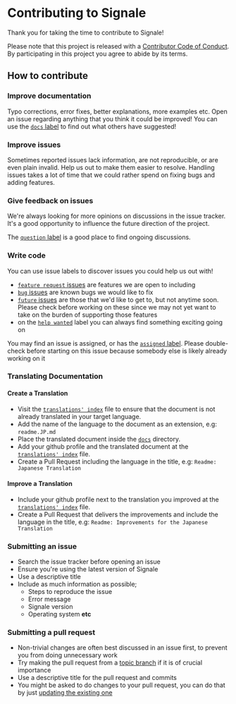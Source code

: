 # Contributing to Signale

Thank you for taking the time to contribute to Signale!

Please note that this project is released with a [Contributor Code of Conduct](code-of-conduct.md). By participating in this project you agree to abide by its terms.

## How to contribute

### Improve documentation

Typo corrections, error fixes, better explanations, more examples etc. Open an issue regarding anything that you think it could be improved! You can use the [`docs` label](https://github.com/klaudiosinani/signale/labels/docs) to find out what others have suggested!

### Improve issues

Sometimes reported issues lack information, are not reproducible, or are even plain invalid. Help us out to make them easier to resolve. Handling issues takes a lot of time that we could rather spend on fixing bugs and adding features.

### Give feedback on issues

We're always looking for more opinions on discussions in the issue tracker. It's a good opportunity to influence the future direction of the project.

The [`question` label](https://github.com/klaudiosinani/signale/labels/question) is a good place to find ongoing discussions.

### Write code

You can use issue labels to discover issues you could help us out with!

- [`feature request` issues](https://github.com/klaudiosinani/signale/labels/feature%20request) are features we are open to including
- [`bug` issues](https://github.com/klaudiosinani/signale/labels/bug) are known bugs we would like to fix
- [`future` issues](https://github.com/klaudiosinani/signale/labels/future) are those that we'd like to get to, but not anytime soon. Please check before working on these since we may not yet want to take on the burden of supporting those features
- on the [`help wanted`](https://github.com/klaudiosinani/signale/labels/help%20wanted) label you can always find something exciting going on

You may find an issue is assigned, or has the [`assigned` label](https://github.com/klaudiosinani/signale/labels/assigned). Please double-check before starting on this issue because somebody else is likely already working on it

### Translating Documentation

#### Create a Translation

- Visit the [`translations' index`](https://github.com/klaudiosinani/signale/tree/master/docs/readme.md) file to ensure that the document is not already translated in your target language. 
- Add the name of the language to the document as an extension, e.g: `readme.JP.md`
- Place the translated document inside the [`docs`](https://github.com/klaudiosinani/signale/tree/master/docs) directory.
- Add your github profile and the translated document at the [`translations' index`](https://github.com/klaudiosinani/signale/tree/master/docs/readme.md) file.
- Create a Pull Request including the language in the title, e.g: `Readme: Japanese Translation`

#### Improve a Translation

- Include your github profile next to the translation you improved at the [`translations' index`](https://github.com/klaudiosinani/signale/tree/master/docs/readme.md) file.
- Create a Pull Request that delivers the improvements and include the language in the title, e.g: `Readme: Improvements for the Japanese Translation`

### Submitting an issue

- Search the issue tracker before opening an issue
- Ensure you're using the latest version of Signale
- Use a descriptive title
- Include as much information as possible;
  - Steps to reproduce the issue
  - Error message
  - Signale version
  - Operating system **etc**

### Submitting a pull request

- Non-trivial changes are often best discussed in an issue first, to prevent you from doing unnecessary work
- Try making the pull request from a [topic branch](https://github.com/dchelimsky/rspec/wiki/Topic-Branches) if it is of crucial importance
- Use a descriptive title for the pull request and commits
- You might be asked to do changes to your pull request, you can do that by just [updating the existing one](https://github.com/RichardLitt/docs/blob/master/amending-a-commit-guide.md)
